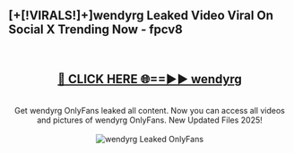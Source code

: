 <h2>[+[!VIRALS!]+]wendyrg Leaked Video Viral On Social X Trending Now - fpcv8</h2>
<br>
<div align="center">
<h2><a href="https://libra.edu.pl?wendyrg" rel="nofollow">🔴 CLICK HERE 🌐==►► wendyrg</a></h2>
<br>
Get wendyrg OnlyFans leaked all content. Now you can access all videos and pictures of wendyrg OnlyFans. New Updated Files 2025!
<br>
<br>
<a href="https://libra.edu.pl?wendyrg" rel="nofollow" data-target="animated-image.originalLink"><img src="https://i.ibb.co.com/WyWwxjT/player-gif2.gif" alt="wendyrg Leaked OnlyFans" style="max-width: 100%; display: inline-block;" data-target="animated-image.originalImage"></a>
</div>
<br>